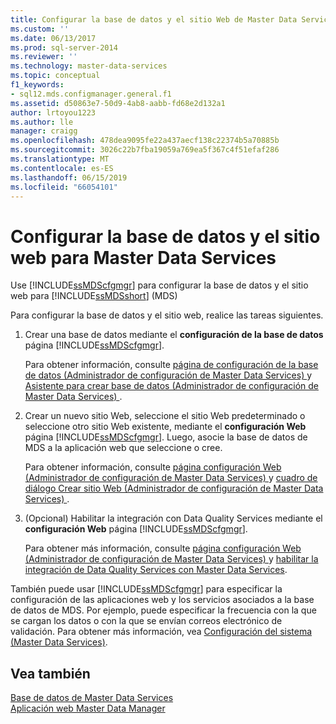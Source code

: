 ```yaml
---
title: Configurar la base de datos y el sitio Web de Master Data Services | Microsoft Docs
ms.custom: ''
ms.date: 06/13/2017
ms.prod: sql-server-2014
ms.reviewer: ''
ms.technology: master-data-services
ms.topic: conceptual
f1_keywords:
- sql12.mds.configmanager.general.f1
ms.assetid: d50863e7-50d9-4ab8-aabb-fd68e2d132a1
author: lrtoyou1223
ms.author: lle
manager: craigg
ms.openlocfilehash: 478dea9095fe22a437aecf138c22374b5a70885b
ms.sourcegitcommit: 3026c22b7fba19059a769ea5f367c4f51efaf286
ms.translationtype: MT
ms.contentlocale: es-ES
ms.lasthandoff: 06/15/2019
ms.locfileid: "66054101"
---
```

# <a name="set-up-the-database-and-website-for-master-data-services"></a>Configurar la base de datos y el sitio web para Master Data Services
  Use [!INCLUDE[ssMDScfgmgr](../includes/ssmdscfgmgr-md.md)] para configurar la base de datos y el sitio web para [!INCLUDE[ssMDSshort](../includes/ssmdsshort-md.md)] (MDS)  
  
 Para configurar la base de datos y el sitio web, realice las tareas siguientes.  
  
1.  Crear una base de datos mediante el **configuración de la base de datos** página [!INCLUDE[ssMDScfgmgr](../includes/ssmdscfgmgr-md.md)].  
  
     Para obtener información, consulte [página de configuración de la base de datos &#40;Administrador de configuración de Master Data Services&#41; ](../../2014/master-data-services/database-configuration-page-master-data-services-configuration-manager.md) y [Asistente para crear base de datos &#40;Administrador de configuración de Master Data Services&#41; ](../../2014/master-data-services/create-database-wizard-master-data-services-configuration-manager.md).  
  
2.  Crear un nuevo sitio Web, seleccione el sitio Web predeterminado o seleccione otro sitio Web existente, mediante el **configuración Web** página [!INCLUDE[ssMDScfgmgr](../includes/ssmdscfgmgr-md.md)]. Luego, asocie la base de datos de MDS a la aplicación web que seleccione o cree.  
  
     Para obtener información, consulte [página configuración Web &#40;Administrador de configuración de Master Data Services&#41; ](../../2014/master-data-services/web-configuration-page-master-data-services-configuration-manager.md) y [cuadro de diálogo Crear sitio Web &#40;Administrador de configuración de Master Data Services&#41; ](../../2014/master-data-services/create-website-dialog-box-master-data-services-configuration-manager.md).  
  
3.  (Opcional) Habilitar la integración con Data Quality Services mediante el **configuración Web** página [!INCLUDE[ssMDScfgmgr](../includes/ssmdscfgmgr-md.md)].  
  
     Para obtener más información, consulte [página configuración Web &#40;Administrador de configuración de Master Data Services&#41; ](../../2014/master-data-services/web-configuration-page-master-data-services-configuration-manager.md) y [habilitar la integración de Data Quality Services con Master Data Services](install-windows/enable-data-quality-services-integration-with-master-data-services.md).  
  
 También puede usar [!INCLUDE[ssMDScfgmgr](../includes/ssmdscfgmgr-md.md)] para especificar la configuración de las aplicaciones web y los servicios asociados a la base de datos de MDS. Por ejemplo, puede especificar la frecuencia con la que se cargan los datos o con la que se envían correos electrónico de validación. Para obtener más información, vea [Configuración del sistema &#40;Master Data Services&#41;](../../2014/master-data-services/system-settings-master-data-services.md).  
  
## <a name="see-also"></a>Vea también  
 [Base de datos de Master Data Services](../../2014/master-data-services/master-data-services-database.md)   
 [Aplicación web Master Data Manager](../../2014/master-data-services/master-data-manager-web-application.md)  
  
  
